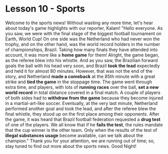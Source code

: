 # Lesson 10 - Sports

Welcome to the sports news! Without wasting any more time, let's hear about today's game highlights with our reporter, Kalam!
"Hello everyone. As you saw, we were with the final stage of the biggest football tournament on Earth, World Cup! On one side was the Netherland who had never won the trophy, and on the other hand, was the world record holders in the number of championships, Brazil. Taking how many finals they have attended into account, it was more like a **home game** for them!
Alright, the game began, as the referee blew into his whistle. And as you saw, the Brazilian forward goals the ball with his head very soon, and Brazil **took the lead** expectedly and held it for almost 80 minutes. However, that was not the end of the story, and Netherland **made a comeback** at the 85th minute with a great strike and **tied the game** in the stoppage time. The game went through extra time, and players, with lots of **running races** over the ball, **set a new world record** in total distance covered in a final match. A couple of players of both sides had to **withdraw from the game** because they become injured in a martial-art-like soccer. Eventually, at the very last minute, Netherland performed another goal and took the lead, and after the referee blew the final whistle, they stood up on the first place among their opponents. After the game, it was heard that Brazil football federation requested a **drug test** of one of the players. We all know that if he **fails the test**, the rules mandate that the cup winner is the other team. Only when the results of the test of **illegal substances usage** become available, can we talk about the champion."
Thank you for your attention, we are running out of time; so, stay tuned to find out more about the sports news. Good Night!
